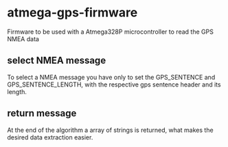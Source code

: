 # atmega-gps-firmware
Firmware to be used with a Atmega328P microcontroller to read the GPS NMEA data

## select NMEA message
To select a NMEA message you have only to set the GPS_SENTENCE and GPS_SENTENCE_LENGTH, with the respective gps sentence header and its length.

## return message
At the end of the algorithm a array of strings is returned, what makes the desired data extraction easier.
